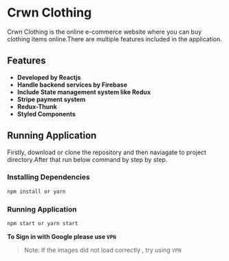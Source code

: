 # Crwn Clothing

Crwn Clothing is the online e-commerce website where you can buy clothing items online.There are multiple features included in the application.

## Features

- **Developed by Reactjs**
- **Handle backend services by Firebase**
- **Include State management system like Redux**
- **Stripe payment system**
- **Redux-Thunk**
- **Styled Components**

## Running Application

Firstly, download or clone the repository and then naviagate to project directory.After that run below command by step by step.

### Installing Dependencies

```sh
npm install or yarn
```

### Running Application

```sh
npm start or yarn start
```

**To Sign in with Google please use `VPN`**

> Note: If the images did not load correctly , try using `VPN`
